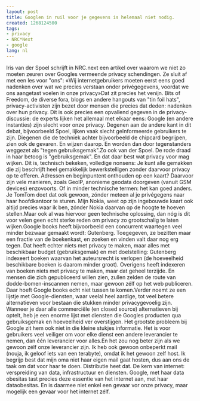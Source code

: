 ```yaml
---
layout: post
title: Googlen in ruil voor je gegevens is helemaal niet nodig.
created: 1268124500
tags:
- privacy
- NRC*Next
- google
lang: nl
---
```

Iris van der Spoel schrijft in NRC.next een artikel over waarom we niet zo moeten zeuren over Googles vermeende privacy schendingen. Ze sluit af met een les voor "ons": «Wij internetgebruikers moeten eerst eens goed nadenken over wat we precies verstaan onder privégegevens, voordat we ons aangetast voelen in onze privacy»Dat zit precies het venijn. Bits of Freedom, de diverse fora, blogs en andere hangouts van "tin foil hats", privacy-activisten zijn bezet door mensen die precies dat deden: nadenken over hun privacy. Dit is ook precies een opvallend gegeven in de privacy-discussie: de experts lijken het allemaal met elkaar eens: Google (en andere instanties) zijn slecht voor onze privacy. Degenen aan de andere kant in dit debat, bijvoorbeeld Spoel, lijken vaak slecht geïnformeerde gebruikers te zijn. Diegenen die de techniek achter bijvoorbeeld de chipcard begrijpen, zien ook de gevaren. En wijzen daarop. En worden dan door tegenstanders weggezet als "tegen gebruiksgemak".Zo ook van der Spoel. De rode draad in haar betoog is "gebruiksgemak". En dat daar best wat privacy voor mag wijken. Dit is, technisch bekeken, volledige nonsens: Je kunt alle gemakken die zij beschrijft heel gemakkelijk bewerkstelligen zonder daarvoor privacy op te offeren. Adressen en beginpuntent onthouden op een kaart? Daarvoor zijn vele manieren, zoals GeoIP, anonieme geodata doorgeven (vanuit GSM devices) enzovoorts. Of in minder technische termen: het kan goed anders. Je TomTom doet dat ook gewoon, zónder meteen al je privégegens naar haar hoofdkantoor te sturen. Mijn Nokia, weet op zijn ingebouwde kaart ook altijd precies waar ik ben, zónder Nokia daarvan op de hoogte te hoeven stellen.Maar ook al was hiervoor geen technische oplossing, dan nóg is dit voor velen geen echt sterke reden om privacy zo grootschalig te laten wijken.Google books heeft bijvoorbeeld een concurrent waartegen veel minder bezwaar gemaakt wordt: Gutenberg. Toegegeven, ze bezitten maar een fractie van de boekenkast, en zoeken en vinden valt daar nog erg tegen. Dat heeft echter niets met privacy te maken, maar alles met beschikbaar budget (gebruiksgemak) en met doelstelling: Gutenberg indexeert boeken waarvan het auteursrecht is verlopen (de hoeveelheid beschikbare boeken is daarom minder groot). Overigens heeft indexeren van boeken niets met privacy te maken, maar dat geheel terzijde. En mensen die zich gepubliceerd willen zien, zullen zelden de route van dodde-bomen-inscannen nemen, maar gewoon zélf op het web publiceren. Daar hoeft Google books echt niet tussen te komen.Verder noemt ze een lijstje met Google-diensten, waar veelal heel aardige, tot veel betere alternatieven voor bestaan die stukken minder privacygevoelig zijn. Wanneer je daar alle commerciële (en closed source) alternatieven bij optelt, heb je een enorme lijst met diensten die Googles producten qua gebruiksgemak en hoeveelheid ver overstijgen. Het grootste probleem bij Google zit hem ook niet in die kleine stukjes informatie. Het is voor gebruikers veel veiliger om voor elke dienst een andere leverancier te nemen, dan één leverancier voor alles.En het zou nog beter zijn als we gewoon zélf onze leverancier zijn. Ik heb ook gewoon onbeperkt mail (nouja, ik geloof iets van een terabyte), omdat ik het gewoon zelf host. Ik begrijp best dat mijn oma niet haar eigen mail gaat hosten, dus aan ons de taak om dat voor haar te doen. Distributie heet dat. De kern van internet: verspreiding van data, infrastructuur en diensten. Google, met haar data obesitas tast precies deze essentie van het internet aan, met haar dataobesitas. En is daarmee niet enkel een gevaar vor onze privacy, maar mogelijk een gevaar voor het internet zélf.

